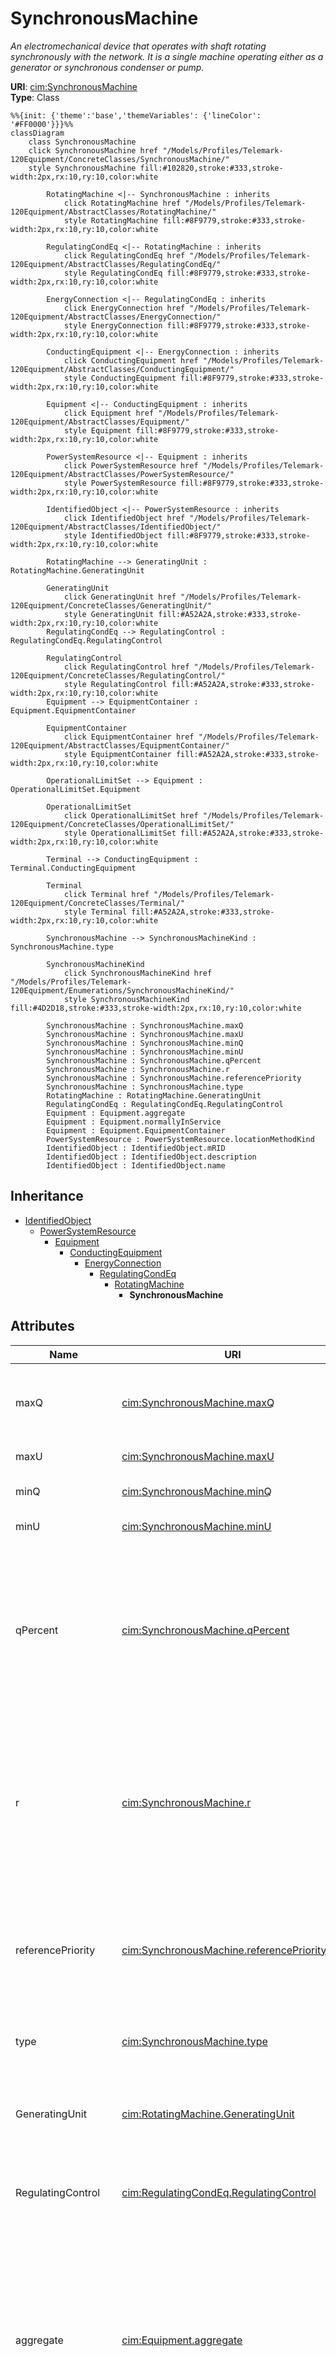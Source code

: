 # SynchronousMachine

_An electromechanical device that operates with shaft rotating synchronously with the network. It is a single machine operating either as a generator or synchronous condenser or pump._

**URI**: [cim:SynchronousMachine](https://cim.ucaiug.io/ns#SynchronousMachine)<br />
**Type**: Class

```mermaid
%%{init: {'theme':'base','themeVariables': {'lineColor': '#FF0000'}}}%%
classDiagram
    class SynchronousMachine
    click SynchronousMachine href "/Models/Profiles/Telemark-120Equipment/ConcreteClasses/SynchronousMachine/"
    style SynchronousMachine fill:#102820,stroke:#333,stroke-width:2px,rx:10,ry:10,color:white
     
        RotatingMachine <|-- SynchronousMachine : inherits
            click RotatingMachine href "/Models/Profiles/Telemark-120Equipment/AbstractClasses/RotatingMachine/"
            style RotatingMachine fill:#8F9779,stroke:#333,stroke-width:2px,rx:10,ry:10,color:white
     
        RegulatingCondEq <|-- RotatingMachine : inherits
            click RegulatingCondEq href "/Models/Profiles/Telemark-120Equipment/AbstractClasses/RegulatingCondEq/"
            style RegulatingCondEq fill:#8F9779,stroke:#333,stroke-width:2px,rx:10,ry:10,color:white
     
        EnergyConnection <|-- RegulatingCondEq : inherits
            click EnergyConnection href "/Models/Profiles/Telemark-120Equipment/AbstractClasses/EnergyConnection/"
            style EnergyConnection fill:#8F9779,stroke:#333,stroke-width:2px,rx:10,ry:10,color:white
     
        ConductingEquipment <|-- EnergyConnection : inherits
            click ConductingEquipment href "/Models/Profiles/Telemark-120Equipment/AbstractClasses/ConductingEquipment/"
            style ConductingEquipment fill:#8F9779,stroke:#333,stroke-width:2px,rx:10,ry:10,color:white
     
        Equipment <|-- ConductingEquipment : inherits
            click Equipment href "/Models/Profiles/Telemark-120Equipment/AbstractClasses/Equipment/"
            style Equipment fill:#8F9779,stroke:#333,stroke-width:2px,rx:10,ry:10,color:white
     
        PowerSystemResource <|-- Equipment : inherits
            click PowerSystemResource href "/Models/Profiles/Telemark-120Equipment/AbstractClasses/PowerSystemResource/"
            style PowerSystemResource fill:#8F9779,stroke:#333,stroke-width:2px,rx:10,ry:10,color:white
     
        IdentifiedObject <|-- PowerSystemResource : inherits
            click IdentifiedObject href "/Models/Profiles/Telemark-120Equipment/AbstractClasses/IdentifiedObject/"
            style IdentifiedObject fill:#8F9779,stroke:#333,stroke-width:2px,rx:10,ry:10,color:white

        RotatingMachine --> GeneratingUnit : RotatingMachine.GeneratingUnit

        GeneratingUnit
            click GeneratingUnit href "/Models/Profiles/Telemark-120Equipment/ConcreteClasses/GeneratingUnit/"
            style GeneratingUnit fill:#A52A2A,stroke:#333,stroke-width:2px,rx:10,ry:10,color:white
        RegulatingCondEq --> RegulatingControl : RegulatingCondEq.RegulatingControl

        RegulatingControl
            click RegulatingControl href "/Models/Profiles/Telemark-120Equipment/ConcreteClasses/RegulatingControl/"
            style RegulatingControl fill:#A52A2A,stroke:#333,stroke-width:2px,rx:10,ry:10,color:white
        Equipment --> EquipmentContainer : Equipment.EquipmentContainer

        EquipmentContainer
            click EquipmentContainer href "/Models/Profiles/Telemark-120Equipment/AbstractClasses/EquipmentContainer/"
            style EquipmentContainer fill:#A52A2A,stroke:#333,stroke-width:2px,rx:10,ry:10,color:white

        OperationalLimitSet --> Equipment : OperationalLimitSet.Equipment

        OperationalLimitSet
            click OperationalLimitSet href "/Models/Profiles/Telemark-120Equipment/ConcreteClasses/OperationalLimitSet/"
            style OperationalLimitSet fill:#A52A2A,stroke:#333,stroke-width:2px,rx:10,ry:10,color:white

        Terminal --> ConductingEquipment : Terminal.ConductingEquipment

        Terminal
            click Terminal href "/Models/Profiles/Telemark-120Equipment/ConcreteClasses/Terminal/"
            style Terminal fill:#A52A2A,stroke:#333,stroke-width:2px,rx:10,ry:10,color:white

        SynchronousMachine --> SynchronousMachineKind : SynchronousMachine.type

        SynchronousMachineKind
            click SynchronousMachineKind href "/Models/Profiles/Telemark-120Equipment/Enumerations/SynchronousMachineKind/"
            style SynchronousMachineKind fill:#4D2D18,stroke:#333,stroke-width:2px,rx:10,ry:10,color:white

        SynchronousMachine : SynchronousMachine.maxQ
        SynchronousMachine : SynchronousMachine.maxU
        SynchronousMachine : SynchronousMachine.minQ
        SynchronousMachine : SynchronousMachine.minU
        SynchronousMachine : SynchronousMachine.qPercent
        SynchronousMachine : SynchronousMachine.r
        SynchronousMachine : SynchronousMachine.referencePriority
        SynchronousMachine : SynchronousMachine.type
        RotatingMachine : RotatingMachine.GeneratingUnit
        RegulatingCondEq : RegulatingCondEq.RegulatingControl
        Equipment : Equipment.aggregate
        Equipment : Equipment.normallyInService
        Equipment : Equipment.EquipmentContainer
        PowerSystemResource : PowerSystemResource.locationMethodKind
        IdentifiedObject : IdentifiedObject.mRID
        IdentifiedObject : IdentifiedObject.description
        IdentifiedObject : IdentifiedObject.name
```

## Inheritance
* [IdentifiedObject](/Models/Profiles/Telemark-120Equipment/AbstractClasses/IdentifiedObject/)
    * [PowerSystemResource](/Models/Profiles/Telemark-120Equipment/AbstractClasses/PowerSystemResource/)
        * [Equipment](/Models/Profiles/Telemark-120Equipment/AbstractClasses/Equipment/)
            * [ConductingEquipment](/Models/Profiles/Telemark-120Equipment/AbstractClasses/ConductingEquipment/)
                * [EnergyConnection](/Models/Profiles/Telemark-120Equipment/AbstractClasses/EnergyConnection/)
                    * [RegulatingCondEq](/Models/Profiles/Telemark-120Equipment/AbstractClasses/RegulatingCondEq/)
                        * [RotatingMachine](/Models/Profiles/Telemark-120Equipment/AbstractClasses/RotatingMachine/)
                            * **SynchronousMachine**

## Attributes
| Name | URI | Cardinality and Range | Description | Inheritance |
| ---  | --- | --- | --- | --- |
| maxQ | [cim:SynchronousMachine.maxQ](https://cim.ucaiug.io/ns#SynchronousMachine.maxQ) | 0..1 ReactivePower | Maximum reactive power limit. This is the maximum (nameplate) limit for the unit. | direct |
| maxU | [cim:SynchronousMachine.maxU](https://cim.ucaiug.io/ns#SynchronousMachine.maxU) | 0..1 Voltage | Maximum voltage limit for the unit. | direct |
| minQ | [cim:SynchronousMachine.minQ](https://cim.ucaiug.io/ns#SynchronousMachine.minQ) | 0..1 ReactivePower | Minimum reactive power limit for the unit. | direct |
| minU | [cim:SynchronousMachine.minU](https://cim.ucaiug.io/ns#SynchronousMachine.minU) | 0..1 Voltage | Minimum voltage  limit for the unit. | direct |
| qPercent | [cim:SynchronousMachine.qPercent](https://cim.ucaiug.io/ns#SynchronousMachine.qPercent) | 0..1 PerCent | Part of the coordinated reactive control that comes from this machine. The attribute is used as a participation factor not necessarily summing up to 100% for the participating devices in the control. | direct |
| r | [cim:SynchronousMachine.r](https://cim.ucaiug.io/ns#SynchronousMachine.r) | 0..1 Resistance | Equivalent resistance (RG) of generator. RG is considered for the calculation of all currents, except for the calculation of the peak current ip. Used for short circuit data exchange according to IEC 60909. | direct |
| referencePriority | [cim:SynchronousMachine.referencePriority](https://cim.ucaiug.io/ns#SynchronousMachine.referencePriority) | 0..1 integer | Priority of unit for use as powerflow voltage phase angle reference bus selection. 0 = don t care (default) 1 = highest priority. 2 is less than 1 and so on. | direct |
| type | [cim:SynchronousMachine.type](https://cim.ucaiug.io/ns#SynchronousMachine.type) | 0..1 SynchronousMachineKind | Modes that this synchronous machine can operate in. | direct |
| GeneratingUnit | [cim:RotatingMachine.GeneratingUnit](https://cim.ucaiug.io/ns#RotatingMachine.GeneratingUnit) | 0..1 GeneratingUnit | A synchronous machine may operate as a generator and as such becomes a member of a generating unit. | RotatingMachine |
| RegulatingControl | [cim:RegulatingCondEq.RegulatingControl](https://cim.ucaiug.io/ns#RegulatingCondEq.RegulatingControl) | 0..1 RegulatingControl | The regulating control scheme in which this equipment participates. | RegulatingCondEq |
| aggregate | [cim:Equipment.aggregate](https://cim.ucaiug.io/ns#Equipment.aggregate) | 0..1 boolean | The aggregate attribute is used to indicate that the object is an aggregate of other objects. The aggregate attribute is used to indicate that the object is an aggregate of other objects. The aggregate attribute is used to indicate that the object is an aggregate of other objects. | Equipment |
| normallyInService | [cim:Equipment.normallyInService](https://cim.ucaiug.io/ns#Equipment.normallyInService) | 0..1 boolean | The normallyInService attribute is used to indicate that the object is normally in service. The normallyInService attribute is used to indicate that the object is normally in service. The normallyInService attribute is used to indicate that the object is normally in service. | Equipment |
| EquipmentContainer | [cim:Equipment.EquipmentContainer](https://cim.ucaiug.io/ns#Equipment.EquipmentContainer) | 0..1 EquipmentContainer | Container of this equipment. | Equipment |
| locationMethodKind | [nc-no:PowerSystemResource.locationMethodKind](http://cim4.eu/ns/nc-no#PowerSystemResource.locationMethodKind) | 0..1 LocationMethodKind | Possible methods to derive geographical location. | PowerSystemResource |
| mRID | [cim:IdentifiedObject.mRID](https://cim.ucaiug.io/ns#IdentifiedObject.mRID) | 0..1 string | Master resource identifier issued by a model authority. The mRID is unique within an exchange context. Global uniqueness is easily achieved by using a UUID, as specified in RFC 4122, for the mRID. The use of UUID is strongly recommended.For CIMXML data files in RDF syntax conforming to IEC 61970-552, the mRID is mapped to rdf:ID or rdf:about attributes that identify CIM object elements. | IdentifiedObject |
| description | [cim:IdentifiedObject.description](https://cim.ucaiug.io/ns#IdentifiedObject.description) | 0..1 string | The description is a free human readable text describing or naming the object. It may be non unique and may not correlate to a naming hierarchy. | IdentifiedObject |
| name | [cim:IdentifiedObject.name](https://cim.ucaiug.io/ns#IdentifiedObject.name) | 0..1 string | The name is any free human readable and possibly non unique text naming the object. | IdentifiedObject |

### Schema Source
* from schema: [https://ap-no.cim4.eu/Equipment/1.0](https://ap-no.cim4.eu/Equipment/1.0)
